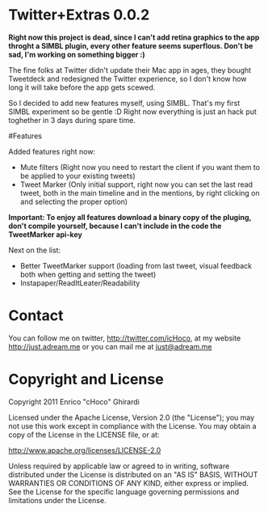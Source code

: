 # Twitter+Extras 0.0.2

**Right now this project is dead, since I can't add retina graphics to the app throght a SIMBL plugin, every other feature seems superflous. Don't be sad, I'm working on something bigger :)**

The fine folks at Twitter didn't update their Mac app in ages, they bought Tweetdeck and redesigned the Twitter experience, so I don't know how long it will take before the app gets scewed.

So I decided to add new features myself, using SIMBL. That's my first SIMBL experiment so be gentle :D Right now everything is just an hack put toghether in 3 days during spare time.

#Features

Added features right now:

- Mute filters (Right now you need to restart the client if you want them to be applied to your existing tweets)
- Tweet Marker (Only initial support, right now you can set the last read tweet, both in the main timeline and in the mentions, by right clicking on and selecting the proper option)

**Important:
To enjoy all features download a binary copy of the pluging, don't compile yourself, because I can't include in the code the TweetMarker api-key**

Next on the list:

- Better TweetMarker support (loading from last tweet, visual feedback both when getting and setting the tweet)
- Instapaper/ReadItLeater/Readability

# Contact

You can follow me on twitter, http://twitter.com/icHoco,
at my website http://just.adream.me 
or you can mail me at just@adream.me

# Copyright and License

Copyright 2011 Enrico "cHoco" Ghirardi

Licensed under the Apache License, Version 2.0 (the "License");
you may not use this work except in compliance with the License.
You may obtain a copy of the License in the LICENSE file, or at:

http://www.apache.org/licenses/LICENSE-2.0

Unless required by applicable law or agreed to in writing, software
distributed under the License is distributed on an "AS IS" BASIS,
WITHOUT WARRANTIES OR CONDITIONS OF ANY KIND, either express or implied.
See the License for the specific language governing permissions and
limitations under the License.